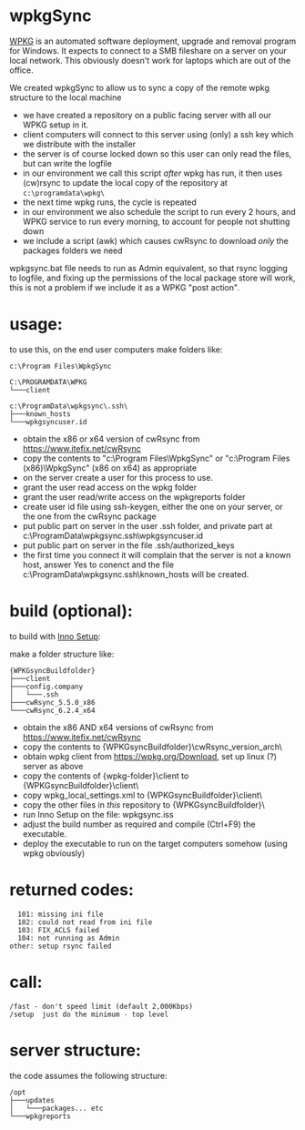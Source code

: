 # wpkgSync

[WPKG](https://wpkg.org/) is an automated software deployment, upgrade and removal program for Windows. It expects to connect to a SMB fileshare on a server on your local network.  This obviously doesn't work for laptops which are out of the office.

We created wpkgSync to allow us to sync a copy of the remote wpkg structure to the local machine
 

- we have created a repository on a public facing server with all our WPKG setup in it.
- client computers will connect to this server using (only) a ssh key which we distribute with the installer
- the server is of course locked down so this user can only read the files, but can write the logfile
- in our environment we call this script _after_ wpkg has run, it then uses (cw)rsync to update the local copy of the repository at `c:\programdata\wpkg\`
- the next time wpkg runs, the cycle is repeated
- in our environment we also schedule the script to run every 2 hours, and WPKG service to run every morning, to account for people not shutting down
- we include a script (awk) which causes cwRsync to download _only_ the packages folders we need

wpkgsync.bat file needs to run as Admin equivalent, so that rsync logging to logfile, and fixing up the permissions of the local package store will work, this is not a problem if we include it as a WPKG "post action".

# usage:
to use this, on the end user computers make folders like:

```
c:\Program Files\WpkgSync
```

```
C:\PROGRAMDATA\WPKG
└───client

c:\ProgramData\wpkgsync\.ssh\
├───known_hosts
└───wpkgsyncuser.id
```

- obtain the x86 or x64 version of cwRsync from https://www.itefix.net/cwRsync
- copy the contents to "c:\Program Files\WpkgSync\" or "c:\Program Files (x86)\WpkgSync\" (x86 on x64) as appropriate
- on the server create a user for this process to use.
- grant the user read access on the wpkg folder
- grant the user read/write access on the wpkgreports folder
- create user id file using ssh-keygen, either the one on your server, or the one from the cwRsync package
- put public part on server in the user .ssh folder, and private part at c:\ProgramData\wpkgsync\.ssh\wpkgsyncuser.id
- put public part on server in the file .ssh/authorized_keys
- the first time you connect it will complain that the server is not a known host, answer Yes to conenct and the file c:\ProgramData\wpkgsync\.ssh\known_hosts will be created.

# build (optional):
to build with [Inno Setup](https://jrsoftware.org/isinfo.php):

make a folder structure like:
```
{WPKGsyncBuildfolder}
├───client
├───config.company
│   └───.ssh
├───cwRsync_5.5.0_x86
└───cwRsync_6.2.4_x64
```
- obtain the x86 AND x64 versions of cwRsync from https://www.itefix.net/cwRsync
- copy the contents to \{WPKGsyncBuildfolder\}\cwRsync_version_arch\
- obtain wpkg client from https://wpkg.org/Download, set up linux (?) server as above
- copy the contents of \{wpkg-folder\}\client to \{WPKGsyncBuildfolder\}\client\
- copy wpkg_local_settings.xml to \{WPKGsyncBuildfolder\}\client\
- copy the other files in _this_ repository to \{WPKGsyncBuildfolder\}\
- run Inno Setup on the file: wpkgsync.iss
- adjust the build number as required and compile (Ctrl+F9) the executable.
- deploy the executable to run on the target computers somehow (using wpkg obviously)

# returned codes:
``` 
  101: missing ini file
  102: could not read from ini file
  103: FIX_ACLS failed
  104: not running as Admin
other: setup rsync failed
``` 

# call:
``` 
/fast - don't speed limit (default 2,000Kbps)
/setup  just do the minimum - top level
```
# server structure:
the code assumes the following structure:
```
/opt
├───updates
│   └───packages... etc
└───wpkgreports
```
